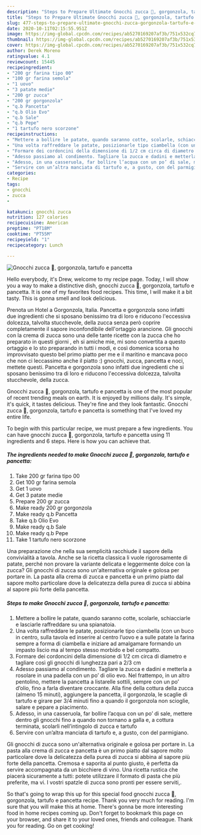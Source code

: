 ```yaml
---
description: "Steps to Prepare Ultimate Gnocchi zucca 🎃, gorgonzola, tartufo e pancetta"
title: "Steps to Prepare Ultimate Gnocchi zucca 🎃, gorgonzola, tartufo e pancetta"
slug: 477-steps-to-prepare-ultimate-gnocchi-zucca-gorgonzola-tartufo-e-pancetta
date: 2020-10-11T02:15:55.951Z
image: https://img-global.cpcdn.com/recipes/ab5270169207af3b/751x532cq70/gnocchi-zucca-🎃-gorgonzola-tartufo-e-pancetta-recipe-main-photo.jpg
thumbnail: https://img-global.cpcdn.com/recipes/ab5270169207af3b/751x532cq70/gnocchi-zucca-🎃-gorgonzola-tartufo-e-pancetta-recipe-main-photo.jpg
cover: https://img-global.cpcdn.com/recipes/ab5270169207af3b/751x532cq70/gnocchi-zucca-🎃-gorgonzola-tartufo-e-pancetta-recipe-main-photo.jpg
author: Derek Moreno
ratingvalue: 4.1
reviewcount: 15445
recipeingredient:
- "200 gr farina tipo 00"
- "100 gr farina semola"
- "1 uovo"
- "3 patate medie"
- "200 gr zucca"
- "200 gr gorgonzola"
- "q.b Pancetta"
- "q.b Olio Evo"
- "q.b Sale"
- "q.b Pepe"
- "1 tartufo nero scorzone"
recipeinstructions:
- "Mettere a bollire le patate, quando saranno cotte, scolarle, schiacciarle e lasciarle raffreddare su una spianatoia."
- "Una volta raffreddare le patate, posizionarle tipo ciambella (con un buco in centro, sulla tavola ed inserire al centro l’uovo e a sulle patate la farina sempre a forma di ciambella e iniziare ad amalgamare formando un impasto liscio ma al tempo stesso morbido e bel compatto."
- "Formare dei cordoncini della dimensione di 1/2 cm circa di diametro e tagliare così gli gnocchi di lunghezza pari a 2/3 cm"
- "Adesso passiamo al condimento. Tagliare la zucca e dadini e metterla a rosolare in una padella con un po’ di olio evo. Nel frattempo, in un altro pentolino, mettere la pancetta a listarelle sottili, sempre con un po’ d’olio, fino a farla diventare croccante. Alla fine della cottura della zucca (almeno 15 minuti), aggiungere la pancetta, il gorgonzola, le scaglie di tartufo e girare per 3/4 minuti fino a quando il gorgonzola non scioglie, salare e pepare a piacimento."
- "Adesso, in una casseruola, far bollire l’acqua con un po’ di sale, mettere dentro gli gnocchi fino a quando non tornano a galla e, a cottura terminata, scolarli nell’intingolo di zucca e tartufo"
- "Servire con un’altra manciata di tartufo e, a gusto, con del parmigiano."
categories:
- Recipe
tags:
- gnocchi
- zucca
- 

katakunci: gnocchi zucca  
nutrition: 127 calories
recipecuisine: American
preptime: "PT18M"
cooktime: "PT55M"
recipeyield: "1"
recipecategory: Lunch

---
```



![Gnocchi zucca 🎃, gorgonzola, tartufo e pancetta](https://img-global.cpcdn.com/recipes/ab5270169207af3b/751x532cq70/gnocchi-zucca-🎃-gorgonzola-tartufo-e-pancetta-recipe-main-photo.jpg)

Hello everybody, it's Drew, welcome to my recipe page. Today, I will show you a way to make a distinctive dish, gnocchi zucca 🎃, gorgonzola, tartufo e pancetta. It is one of my favorites food recipes. This time, I will make it a bit tasty. This is gonna smell and look delicious.

Prenota un Hotel a Gorgonzola, Italia. Pancetta e gorgonzola sono infatti due ingredienti che si sposano benissimo tra di loro e riducono l&#39;eccessiva dolcezza, talvolta stucchevole, della zucca senza però coprire completamente il sapore inconfondibile dell&#39;ortaggio arancione. Gli gnocchi con la crema di zucca sono una delle tante ricette con la zucca che ho preparato in questi giorni , eh si amiche mie, mi sono convertita a questo ortaggio e lo sto preparando in tutti i modi, e così domenica scorsa ho improvvisato questo bel primo piatto per me e il maritino e mancava poco che non ci leccassimo anche il piatto :) gnocchi, zucca, pancetta e noci, mettete questi. Pancetta e gorgonzola sono infatti due ingredienti che si sposano benissimo tra di loro e riducono l&#39;eccessiva dolcezza, talvolta stucchevole, della zucca.

Gnocchi zucca 🎃, gorgonzola, tartufo e pancetta is one of the most popular of recent trending meals on earth. It is enjoyed by millions daily. It's simple, it's quick, it tastes delicious. They're fine and they look fantastic. Gnocchi zucca 🎃, gorgonzola, tartufo e pancetta is something that I've loved my entire life.


To begin with this particular recipe, we must prepare a few ingredients. You can have gnocchi zucca 🎃, gorgonzola, tartufo e pancetta using 11 ingredients and 6 steps. Here is how you can achieve that.

<!--inarticleads1-->

##### The ingredients needed to make Gnocchi zucca 🎃, gorgonzola, tartufo e pancetta:

1. Take 200 gr farina tipo 00
1. Get 100 gr farina semola
1. Get 1 uovo
1. Get 3 patate medie
1. Prepare 200 gr zucca
1. Make ready 200 gr gorgonzola
1. Make ready q.b Pancetta
1. Take q.b Olio Evo
1. Make ready q.b Sale
1. Make ready q.b Pepe
1. Take 1 tartufo nero scorzone


Una preparazione che nella sua semplicità racchiude il sapore della convivialità a tavola. Anche se la ricetta classica li vuole rigorosamente di patate, perché non provare la variante delicata e leggermente dolce con la zucca? Gli gnocchi di zucca sono un&#39;alternativa originale e golosa per portare in. La pasta alla crema di zucca e pancetta è un primo piatto dal sapore molto particolare dove la delicatezza della purea di zucca si abbina al sapore più forte della pancetta. 

<!--inarticleads2-->

##### Steps to make Gnocchi zucca 🎃, gorgonzola, tartufo e pancetta:

1. Mettere a bollire le patate, quando saranno cotte, scolarle, schiacciarle e lasciarle raffreddare su una spianatoia.
1. Una volta raffreddare le patate, posizionarle tipo ciambella (con un buco in centro, sulla tavola ed inserire al centro l’uovo e a sulle patate la farina sempre a forma di ciambella e iniziare ad amalgamare formando un impasto liscio ma al tempo stesso morbido e bel compatto.
1. Formare dei cordoncini della dimensione di 1/2 cm circa di diametro e tagliare così gli gnocchi di lunghezza pari a 2/3 cm
1. Adesso passiamo al condimento. Tagliare la zucca e dadini e metterla a rosolare in una padella con un po’ di olio evo. Nel frattempo, in un altro pentolino, mettere la pancetta a listarelle sottili, sempre con un po’ d’olio, fino a farla diventare croccante. Alla fine della cottura della zucca (almeno 15 minuti), aggiungere la pancetta, il gorgonzola, le scaglie di tartufo e girare per 3/4 minuti fino a quando il gorgonzola non scioglie, salare e pepare a piacimento.
1. Adesso, in una casseruola, far bollire l’acqua con un po’ di sale, mettere dentro gli gnocchi fino a quando non tornano a galla e, a cottura terminata, scolarli nell’intingolo di zucca e tartufo
1. Servire con un’altra manciata di tartufo e, a gusto, con del parmigiano.


Gli gnocchi di zucca sono un&#39;alternativa originale e golosa per portare in. La pasta alla crema di zucca e pancetta è un primo piatto dal sapore molto particolare dove la delicatezza della purea di zucca si abbina al sapore più forte della pancetta. Cremosa e saporita al punto giusto, è perfetta da servire accompagnata da un bicchiere di vino. Una ricetta rustica che piacerà sicuramente a tutti: potete utilizzare il formato di pasta che più preferite, ma vi. I vostri spatzle di zucca sono pronti per essere serviti,. 

So that's going to wrap this up for this special food gnocchi zucca 🎃, gorgonzola, tartufo e pancetta recipe. Thank you very much for reading. I'm sure that you will make this at home. There's gonna be more interesting food in home recipes coming up. Don't forget to bookmark this page on your browser, and share it to your loved ones, friends and colleague. Thank you for reading. Go on get cooking!

